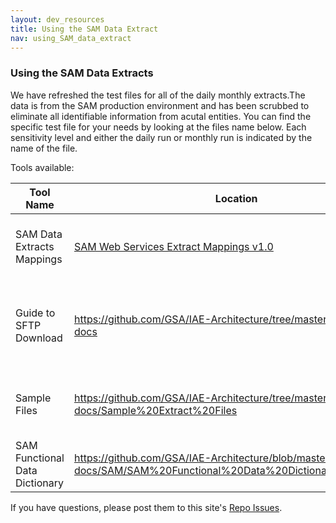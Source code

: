 ```yaml
---
layout: dev_resources
title: Using the SAM Data Extract
nav: using_SAM_data_extract
---
```

### Using the SAM Data Extracts
We have refreshed the test files for all of the daily monthly extracts.The data is from the SAM production environment and has been scrubbed to eliminate all identifiable information from acutal entities. You can find the specific test file for your needs by looking at the files name below. Each sensitivity level and either the daily run or monthly run is indicated by the name of the file.

Tools available:

| Tool Name | Location | Description |
|---|---|---|
| SAM Data Extracts Mappings | <a href="https://github.com/SiloSmashers/iae-global/blob/gh-pages/iae-global/developer_resources/SAM%20Master%20Extract%20Mapping%20v5.1%20FOUO%20File%20Layout.xlsx"> SAM Web Services Extract Mappings v1.0</a> | Description of field mappings, data types, etc. |
| Guide to SFTP Download | https://github.com/GSA/IAE-Architecture/tree/master/as-is/tech-docs | Instruction guide on how to download SAM extract files.|
| Sample Files | https://github.com/GSA/IAE-Architecture/tree/master/as-is/tech-docs/Sample%20Extract%20Files | Sample files at all data access levels |
| SAM Functional Data Dictionary | https://github.com/GSA/IAE-Architecture/blob/master/as-is/tech-docs/SAM/SAM%20Functional%20Data%20Dictionary%20v4.0.pdf |   |


If you have questions, please post them to this site's [Repo Issues](https://github.com/GSA/IAE-Architecture/issues).
